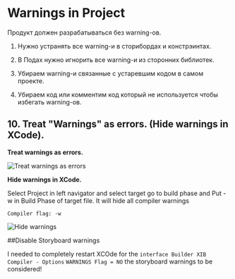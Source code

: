 Warnings in Project
==

Продукт должен разрабатываться без warning-ов.

1. Нужно устранять все warning-и в сторибордах и констрэинтах. 

2. В Подах нужно игнорить все warning-и из сторонних библиотек.

3. Убираем warning-и связанные с устаревшим кодом в самом проекте.

4. Убираем код или комментим код который не используется чтобы избегать warning-ов. 


## 10. Treat "Warnings" as errors. (Hide warnings in XCode).

**Treat warnings as errors.**

![Treat warnings as errors](https://github.com/arthurigberdin/rg-ios-base/blob/master/Images/treat_warnings_as_errors.png)


**Hide warnings in XCode.**

Select Project in left navigator and select target go to build phase and Put -w in Build Phase of target file. It will hide all compiler warnings 

`Compiler flag: -w`

![Hide warnings](https://github.com/arthurigberdin/rg-ios-base/blob/master/Images/hide_warnings.png)

##Disable Storyboard warnings

I needed to completely restart XCOde for the `interface Builder XIB Compiler - Options` `WARNINGS Flag = NO` the storyboard warnings to be considered!


